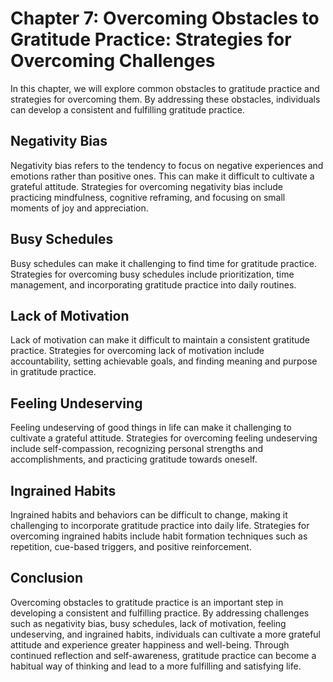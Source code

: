 Chapter 7: Overcoming Obstacles to Gratitude Practice: Strategies for Overcoming Challenges
===========================================================================================

In this chapter, we will explore common obstacles to gratitude practice and strategies for overcoming them. By addressing these obstacles, individuals can develop a consistent and fulfilling gratitude practice.

Negativity Bias
---------------

Negativity bias refers to the tendency to focus on negative experiences and emotions rather than positive ones. This can make it difficult to cultivate a grateful attitude. Strategies for overcoming negativity bias include practicing mindfulness, cognitive reframing, and focusing on small moments of joy and appreciation.

Busy Schedules
--------------

Busy schedules can make it challenging to find time for gratitude practice. Strategies for overcoming busy schedules include prioritization, time management, and incorporating gratitude practice into daily routines.

Lack of Motivation
------------------

Lack of motivation can make it difficult to maintain a consistent gratitude practice. Strategies for overcoming lack of motivation include accountability, setting achievable goals, and finding meaning and purpose in gratitude practice.

Feeling Undeserving
-------------------

Feeling undeserving of good things in life can make it challenging to cultivate a grateful attitude. Strategies for overcoming feeling undeserving include self-compassion, recognizing personal strengths and accomplishments, and practicing gratitude towards oneself.

Ingrained Habits
----------------

Ingrained habits and behaviors can be difficult to change, making it challenging to incorporate gratitude practice into daily life. Strategies for overcoming ingrained habits include habit formation techniques such as repetition, cue-based triggers, and positive reinforcement.

Conclusion
----------

Overcoming obstacles to gratitude practice is an important step in developing a consistent and fulfilling practice. By addressing challenges such as negativity bias, busy schedules, lack of motivation, feeling undeserving, and ingrained habits, individuals can cultivate a more grateful attitude and experience greater happiness and well-being. Through continued reflection and self-awareness, gratitude practice can become a habitual way of thinking and lead to a more fulfilling and satisfying life.
